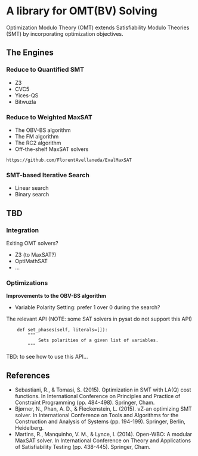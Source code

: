 # A library for OMT(BV) Solving


Optimization Modulo Theory (OMT) extends Satisfiability Modulo Theories (SMT)
by incorporating optimization objectives.

## The Engines

### Reduce to Quantified SMT

- Z3
- CVC5
- Yices-QS
- Bitwuzla

### Reduce to Weighted MaxSAT


- The OBV-BS algorithm
- The FM algorithm
- The RC2 algorithm
- Off-the-shelf MaxSAT solvers

~~~~
https://github.com/FlorentAvellaneda/EvalMaxSAT

~~~~

### SMT-based Iterative Search

- Linear search
- Binary search

## TBD

### Integration
Exiting OMT solvers?
- Z3 (to MaxSAT?)
- OptiMathSAT
- ...

### Optimizations

**Improvements to the OBV-BS algorithm**
- Variable Polarity Setting: prefer 1 over 0 during the search?

The relevant API (NOTE: some SAT solvers in pysat do not support this API)
~~~~
    def set_phases(self, literals=[]):
        """
            Sets polarities of a given list of variables.
        """
~~~~
TBD: to see how to use this API...

## References

- Sebastiani, R., & Tomasi, S. (2015). Optimization in SMT with LA(Q) cost functions. In International Conference on Principles and Practice of Constraint Programming (pp. 484-498). Springer, Cham.
- Bjørner, N., Phan, A. D., & Fleckenstein, L. (2015). νZ-an optimizing SMT solver. In International Conference on Tools and Algorithms for the Construction and Analysis of Systems (pp. 194-199). Springer, Berlin, Heidelberg.
- Martins, R., Manquinho, V. M., & Lynce, I. (2014). Open-WBO: A modular MaxSAT solver. In International Conference on Theory and Applications of Satisfiability Testing (pp. 438-445). Springer, Cham.
